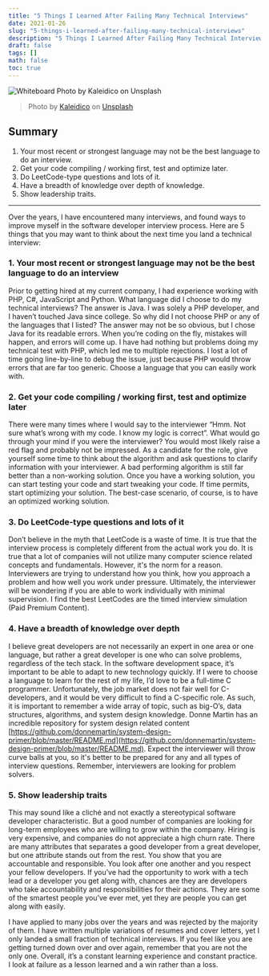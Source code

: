 ```yaml
---
title: "5 Things I Learned After Failing Many Technical Interviews"
date: 2021-01-26
slug: "5-things-i-learned-after-failing-many-technical-interviews"
description: "5 Things I Learned After Failing Many Technical Interviews. By Jeff Sasaki."
draft: false
tags: []
math: false
toc: true
---
```

![Whiteboard Photo by Kaleidico on Unsplash](https://images.unsplash.com/photo-1532619675605-1ede6c2ed2b0?ixid=MXwxMjA3fDB8MHxwaG90by1wYWdlfHx8fGVufDB8fHw%3D&ixlib=rb-1.2.1&auto=format&fit=crop&w=640&q=80)
> Photo by [Kaleidico](https://unsplash.com/@kaleidico?utm_source=unsplash&amp;utm_medium=referral&amp;utm_content=creditCopyText) on [Unsplash](https://unsplash.com/s/photos/whiteboard?utm_source=unsplash&amp;utm_medium=referral&amp;utm_content=creditCopyText)
## Summary
1. Your most recent or strongest language may not be the best language to do an interview.
1. Get your code compiling / working first, test and optimize later.
1. Do LeetCode-type questions and lots of it.
1. Have a breadth of knowledge over depth of knowledge.
1. Show leadership traits.

---
Over the years, I have encountered many interviews, and found ways to improve myself in the software developer interview process. Here are 5 things that you may want to think about the next time you land a technical interview:

### 1. Your most recent or strongest language may not be the best language to do an interview
Prior to getting hired at my current company, I had experience working with PHP, C#, JavaScript and Python. What language did I choose to do my technical interviews? The answer is Java. I was solely a PHP developer, and I haven’t touched Java since college. So why did I not choose PHP or any of the languages that I listed? The answer may not be so obvious, but I chose Java for its readable errors. When you’re coding on the fly, mistakes will happen, and errors will come up. I have had nothing but problems doing my technical test with PHP, which led me to multiple rejections. I lost a lot of time going line-by-line to debug the issue, just because PHP would throw errors that are far too generic. Choose a language that you can easily work with.

### 2. Get your code compiling / working first, test and optimize later
There were many times where I would say to the interviewer “Hmm. Not sure what’s wrong with my code. I know my logic is correct”. What would go through your mind if you were the interviewer? You would most likely raise a red flag and probably not be impressed. As a candidate for the role, give yourself some time to think about the algorithm and ask questions to clarify information with your interviewer. A bad performing algorithm is still far better than a non-working solution. Once you have a working solution, you can start testing your code and start tweaking your code. If time permits, start optimizing your solution. The best-case scenario, of course, is to have an optimized working solution.

### 3. Do LeetCode-type questions and lots of it
Don’t believe in the myth that LeetCode is a waste of time. It is true that the interview process is completely different from the actual work you do. It is true that a lot of companies will not utilize many computer science related concepts and fundamentals. However, it's the norm for a reason. Interviewers are trying to understand how you think, how you approach a problem and how well you work under pressure. Ultimately, the interviewer will be wondering if you are able to work individually with minimal supervision. I find the best LeetCodes are the timed interview simulation (Paid Premium Content).

### 4. Have a breadth of knowledge over depth
I believe great developers are not necessarily an expert in one area or one language, but rather a great developer is one who can solve problems, regardless of the tech stack. In the software development space, it’s important to be able to adapt to new technology quickly. If I were to choose a language to learn for the rest of my life, I’d love to be a full-time C programmer. Unfortunately, the job market does not fair well for C-developers, and it would be very difficult to find a C-specific role. As such, it is important to remember a wide array of topic, such as big-O’s, data structures, algorithms, and system design knowledge. Donne Martin has an incredible repository for system design related content [https://github.com/donnemartin/system-design-primer/blob/master/README.md](https://github.com/donnemartin/system-design-primer/blob/master/README.md). Expect the interviewer will throw curve balls at you, so it's better to be prepared for any and all types of interview questions. Remember, interviewers are looking for problem solvers.

### 5. Show leadership traits
This may sound like a cliché and not exactly a stereotypical software developer characteristic. But a good number of companies are looking for long-term employees who are willing to grow within the company. Hiring is very expensive, and companies do not appreciate a high churn rate. There are many attributes that separates a good developer from a great developer, but one attribute stands out from the rest. You show that you are accountable and responsible. You look after one another and you respect your fellow developers. If you’ve had the opportunity to work with a tech lead or a developer you get along with, chances are they are developers who take accountability and responsibilities for their actions. They are some of the smartest people you’ve ever met, yet they are people you can get along with easily.

I have applied to many jobs over the years and was rejected by the majority of them. I have written multiple variations of resumes and cover letters, yet I only landed a small fraction of technical interviews. If you feel like you are getting turned down over and over again, remember that you are not the only one. Overall, it’s a constant learning experience and constant practice. I look at failure as a lesson learned and a win rather than a loss.
